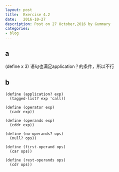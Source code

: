 ```yaml
---
layout: post
title:  Exercise 4.2
date:   2016-10-27
description: Post on 27 October,2016 by Gummary
categories:
- blog
---
```


## a

(define x 3) 语句也满足application？的条件，所以不行

## b

~~~
(define (application? exp)
  (tagged-list? exp 'call))

(define (operator exp)
  (cadr exp))

(define (operands exp)
  (cddr exp))

(define (no-operands? ops)
  (null? ops))

(define (first-operand ops)
  (car ops))

(define (rest-operands ops)
  (cdr ops))
~~~  